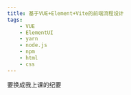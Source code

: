 ```yaml
---
title: 基于VUE+Element+Vite的前端流程设计
tags:
    - VUE
    - ElementUI
    - yarn
    - node.js
    - npm
    - html
    - css
---
```


要换成我上课的纪要